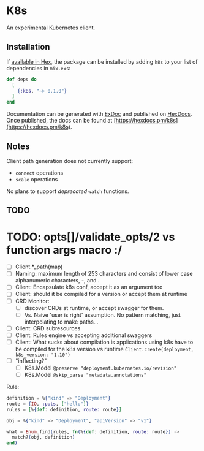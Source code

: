 # K8s

An experimental Kubernetes client. 

## Installation

If [available in Hex](https://hex.pm/docs/publish), the package can be installed
by adding `k8s` to your list of dependencies in `mix.exs`:

```elixir
def deps do
  [
    {:k8s, "~> 0.1.0"}
  ]
end
```

Documentation can be generated with [ExDoc](https://github.com/elixir-lang/ex_doc)
and published on [HexDocs](https://hexdocs.pm). Once published, the docs can
be found at [https://hexdocs.pm/k8s](https://hexdocs.pm/k8s).

## Notes

Client path generation does not currently support:
* `connect` operations
* `scale` operations

No plans to support *deprecated* `watch` functions.

## TODO
# TODO: opts[]/validate_opts/2 vs function args macro :/

* [ ] Client.*_path(map)
* [ ] Naming: maximum length of 253 characters and consist of lower case alphanumeric characters, -, and .
* [ ] Client: Encapsulate k8s conf, accept it as an argument too
* [ ] Client: should it be compiled for a version or accept them at runtime
* [ ] CRD Monitor:
  * [ ] discover CRDs at runtime, or accept swagger for them.
  * [ ] Vs. Naive 'user is right' assumption. No pattern matching, just interpolating to make paths...
* [ ] Client: CRD subresources
* [ ] Client: Rules engine vs accepting additional swaggers
* [ ] Client: What sucks about compilation is applications using k8s have to be compiled for the k8s version vs runtime `Client.create(deployment, k8s_version: "1.10")`
* [ ] "inflecting?"
  * [ ] K8s.Model `@preserve "deployment.kubernetes.io/revision"`
  * [ ] K8s.Model `@skip_parse "metadata.annotations"`

Rule:
```elixir
definition = %{"kind" => "Deployment"}
route = {IO, :puts, ["hello"]}
rules = [%{def: definition, route: route}]

obj = %{"kind" => "Deployment", "apiVersion" => "v1"}

what = Enum.find(rules, fn(%{def: definition, route: route}) ->
  match?(obj, definition)
end)

```
